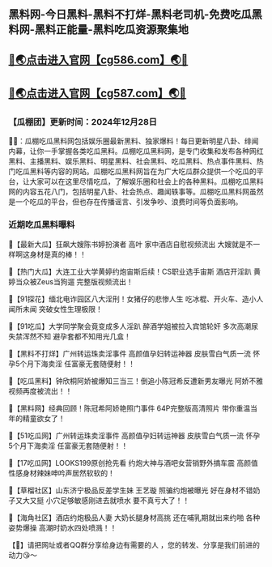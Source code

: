 黑料网-今日黑料-黑料不打烊-黑料老司机-免费吃瓜黑料网-黑料正能量-黑料吃瓜资源聚集地
----
[🔞🌏点击进入官网【cg586.com】🌏🔞](https://cg51app.github.io/)
----
[🔞🌏点击进入官网【cg587.com】🌏🔞](https://cg51app.github.io/)
----
<h3>【瓜棚团】更新时间：2024年12月28日</h3>

🔞📢：瓜棚吃瓜黑料网包括娱乐圈最新黑料、独家爆料！每日更新明星八卦、绯闻内幕，让你一手掌握各类吃瓜黑料。瓜棚吃瓜黑料网，是专门收集和发布各种网红黑料、主播黑料、娱乐黑料、明星黑料、社会黑料、吃瓜黑料、热点事件黑料、热门吃瓜黑料等内容的网站。瓜棚吃瓜黑料网旨在为广大吃瓜群众提供一个吃瓜的平台，让大家可以在这里尽情吃瓜，了解娱乐圈和社会上的各种黑料。瓜棚吃瓜黑料网的内容五花八门，包括明星八卦、社会热点、趣闻轶事等。瓜棚吃瓜黑料网虽然是一个吃瓜的平台，但也存在传播谣言、引发争吵、浪费时间等负面影响。

<h3>近期吃瓜黑料曝料</h3>

📢【最新大瓜】狂飙大嫂陈书婷扮演者 高叶 家中酒店自慰视频流出 大嫂就是不一样啊这身材是真的棒！！

📢【热门大瓜】大连工业大学黄婷约炮宙斯后续！CS职业选手宙斯 酒店开淫趴 黄婷当众被Zeus当狗遛 完整版视频流出！

📢【91探花】缅北电诈园区八大淫刑！女猪仔的悲惨人生 吃冰棍、开火车、造小人闻所未闻 突破女性生理极限！

📢【91吃瓜】大学同学聚会竟变成多人淫趴 醉酒学姐被拉入宾馆轮奸 多次高潮尿失禁浑然不知 避孕套都不知用光几盒！

📢【黑料不打烊】广州转运珠卖淫事件 高颜值孕妇转运神器 皮肤雪白气质一流 怀孕5个月下海卖淫 任富豪无套随便射！！

📢【吃瓜黑料】钟欣桐阿娇被爆知三当三！倒追小陈冠希反遭新男友曝光 阿娇不雅视频再度被流出！！

📢【黑料网】经典回顾！陈冠希阿娇艳照门事件 64P完整版高清照片 带你重温当年的精童欲女了！

📢【51吃瓜网】广州转运珠卖淫事件 高颜值孕妇转运神器 皮肤雪白气质一流 怀孕5个月下海卖淫 任富豪无套随便射！！

📢【17吃瓜网】LOOKS199原创抢先看 约炮大神与酒吧女营销野外搞车震 高颜值性感身材辣妹呻吟声居然软软的！

📢【草榴社区】山东济宁极品反差学生妹 王艺璇 照骗约炮被曝光 好在身材不错奶子又大又挺 小穴足够敏感刚进去就喷水 要不真亏大了！！

📢【海角社区】酒店约炮极品人妻 大奶长腿身材高挑 还在哺乳期就出来约啪 各种姿势爆操 高潮时奶水四处喷溅！！

【🔞】请把网址或者QQ群分享给身边有需要的人 ，您的转发、分享是我们前进的动力😘～



